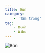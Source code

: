 ```yaml
---
title: Bùn
category: 
    - 'Tâm trạng'
tag:
    - Buồn
    - Wibu
---
```

![Bùn](https://media1.tenor.com/m/Q0HUwg81A_0AAAAd/anime-cry.gif "Bùn")
